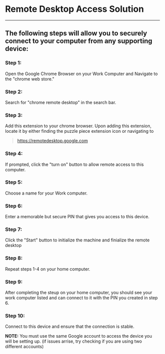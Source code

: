 # Remote Desktop Access Solution
--------------------------------

## The following steps will allow you to securely connect to your computer from any supporting device:

### Step 1:
Open the Google Chrome Browser on your Work Computer and Navigate to the "chrome web store."

### Step 2:
Search for "chrome remote desktop" in the search bar.

### Step 3:
Add this extension to your chrome browser. Upon adding this extension, locate it by either finding the puzzle piece extension icon or navigating to
> https://remotedesktop.google.com

### Step 4:
If prompted, click the "turn on" button to allow remote access to this computer.

### Step 5:
Choose a name for your Work computer.

### Step 6:
Enter a memorable but secure PIN that gives you access to this device.

### Step 7:
Click the "Start" button to initialize the machine and finialize the remote desktop

### Step 8:
Repeat steps 1-4 on your home computer.

### Step 9:
After completing the steup on your home computer, you should see your work computer listed and can connect to it with the PIN you created in step 6.

### Step 10:
Connect to this device and ensure that the connection is stable.

**NOTE:** You must use the same Google account to access the device you will be setting up. (if issues arrise, try checking if you are using two different accounts)
